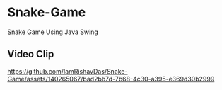 # Snake-Game
Snake Game Using Java Swing
## Video Clip



https://github.com/IamRishavDas/Snake-Game/assets/140265067/bad2bb7d-7b68-4c30-a395-e369d30b2999



